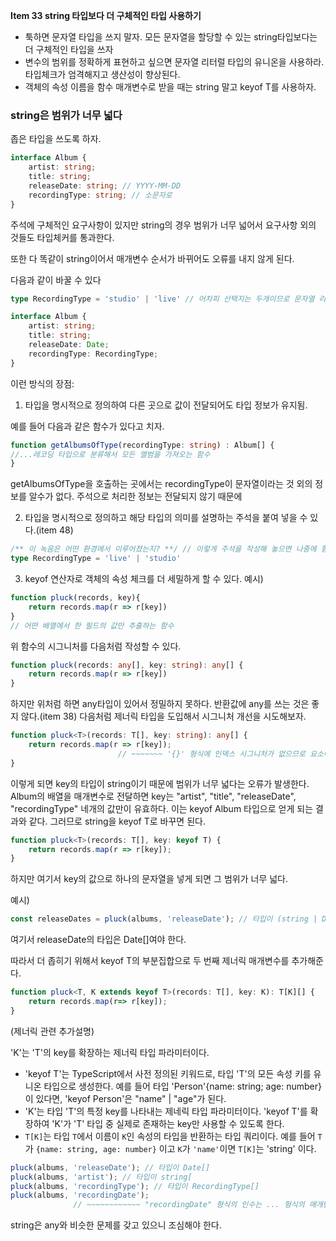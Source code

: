 **Item 33 string 타입보다 더 구체적인 타입 사용하기**



- 툭하면 문자열 타입을 쓰지 말자. 모든 문자열을 할당할 수 있는 string타입보다는 더 구체적인 타입을 쓰자
- 변수의 범위를 정확하게 표현하고 싶으면 문자열 리터럴 타입의 유니온을 사용하라. 타입체크가 엄격해지고 생산성이 향상된다.
- 객체의 속성 이름을 함수 매개변수로 받을 때는 string 말고 keyof T를 사용하자.

### string은 범위가 너무 넓다

좁은 타입을 쓰도록 하자. 

```ts
interface Album {
	artist: string;
	title: string;
	releaseDate: string; // YYYY-MM-DD
	recordingType: string; // 소문자로
}
```

주석에 구체적인 요구사항이 있지만 string의 경우 범위가 너무 넓어서 요구사항 외의 것들도 타입체커를 통과한다.

또한 다 똑같이 string이어서 매개변수 순서가 바뀌어도 오류를 내지 않게 된다.

다음과 같이 바꿀 수 있다

```ts
type RecordingType = 'studio' | 'live' // 어차피 선택지는 두개이므로 문자열 리터럴로 범위를 좁혔음

interface Album {
	artist: string;
	title: string;
	releaseDate: Date;
	recordingType: RecordingType;
}
```


이런 방식의 장점:
1. 타입을 명시적으로 정의하여 다른 곳으로 값이 전달되어도 타입 정보가 유지됨.

 예를 들어 다음과 같은 함수가 있다고 치자.
```ts
function getAlbumsOfType(recordingType: string) : Album[] {
//...레코딩 타입으로 분류해서 모든 앨범을 가져오는 함수
}
```

getAlbumsOfType을 호출하는 곳에서는 recordingType이 문자열이라는 것 외의 정보를 알수가 없다. 주석으로 처리한 정보는 전달되지 않기 때문에

2. 타입을 명시적으로 정의하고 해당 타입의 의미를 설명하는 주석을 붙여 넣을 수 있다.(item 48)

```ts
/** 이 녹음은 어떤 환경에서 이루어졌는지? **/ // 이렇게 주석을 작성해 놓으면 나중에 함수를 사용하는 곳에서 해당 타입에 마우스 호버를 하면 보인다.
type RecordingType = 'live' | 'studio'
```


3. keyof 연산자로 객체의 속성 체크를 더 세밀하게 할 수 있다.
예시)
```ts
function pluck(records, key){
	return records.map(r => r[key])
}
// 어떤 배열에서 한 필드의 값만 추출하는 함수
```

위 함수의 시그니처를 다음처럼 작성할 수 있다.

```ts
function pluck(records: any[], key: string): any[] {
	return records.map(r => r[key])
}
```

하지만 위처럼 하면 any타입이 있어서 정밀하지 못하다. 반환값에 any를 쓰는 것은 좋지 않다.(item 38)
다음처럼 제너릭 타입을 도입해서 시그니처 개선을 시도해보자.

```ts
function pluck<T>(records: T[], key: string): any[] {
	return records.map(r => r[key]);
						// ~~~~~~~ '{}' 형식에 인덱스 시그니처가 없으므로 요소에 암시적으로 'any' 형식이 있습니다.
}
```

이렇게 되면 key의 타입이 string이기 때문에 범위가 너무 넓다는 오류가 발생한다.
Album의 배열을 매개변수로 전달하면 key는 "artist", "title", "releaseDate", "recordingType" 네개의 값만이 유효하다. 이는 keyof Album 타입으로 얻게 되는 결과와 같다.
그러므로 string을 keyof T로 바꾸면 된다.

```ts
function pluck<T>(records: T[], key: keyof T) {
	return records.map(r => r[key]);
}
```

하지만 여기서 key의 값으로 하나의 문자열을 넣게 되면 그 범위가 너무 넓다. 

예시)
```ts
const releaseDates = pluck(albums, 'releaseDate'); // 타입이 (string | Date)[]
```
여기서 releaseDate의 타입은 Date[]여야 한다.

따라서 더 좁히기 위해서 keyof T의 부분집합으로 두 번째 제너릭 매개변수를 추가해준다.

```ts
function pluck<T, K extends keyof T>(records: T[], key: K): T[K][] {
	return records.map(r=> r[key]);
}
```

(제너릭 관련 추가설명)

'K'는 'T'의 key를 확장하는 제너릭 타입 파라미터이다.

- 'keyof T'는 TypeScript에서 사전 정의된 키워드로, 타입 'T'의 모든 속성 키를 유니온 타입으로 생성한다. 예를 들어 타입 'Person'{name: string; age: number} 이 있다면, 'keyof Person'은 "name" | "age"가 된다.
- 'K'는 타입 'T'의 특정 key를 나타내는 제네릭 타입 파라미터이다. 'keyof T'를 확장하여 'K'가 'T' 타입 중 실제로 존재하는 key만 사용할 수 있도록 한다.
- `T[K]`는 타입 `T`에서 이름이 `K`인 속성의 타입을 반환하는 타입 쿼리이다. 예를 들어 `T`가 `{name: string, age: number}` 이고 `K`가 `'name'`이면 `T[K]`는 'string' 이다.


```ts
pluck(albums, 'releaseDate'); // 타입이 Date[]
pluck(albums, 'artist'); // 타입이 string[
pluck(albums, 'recordingType'); // 타입이 RecordingType[]
pluck(albums, 'recordingDate');
              // ~~~~~~~~~~~~ "recordingDate" 형식의 인수는 ... 형식의 매개변수에 할당될 수 없습니다
```

string은 any와 비슷한 문제를 갖고 있으니 조심해야 한다.